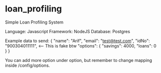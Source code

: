 # loan_profiling
Simple Loan Profiling System

Language: Javascript
Framework: NodeJS
Database: Postgres

Example data to send:
{
	"name": "Arif",
	"email": "test@test.com",
	"idNo": "900304011111", <-- This is fake btw
	"options": {
		"savings": 4000,
		"loans": 0
	}
}

You can add more option under option, but remember to change mapping inside /config/options.
